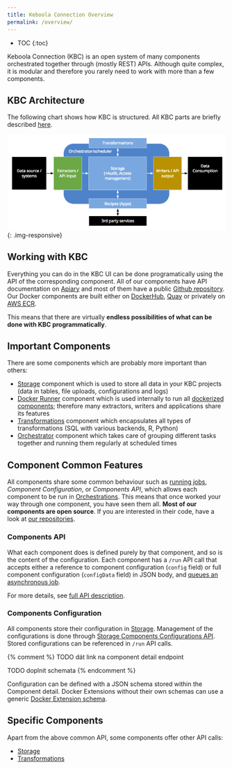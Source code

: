 ```yaml
---
title: Keboola Connection Overview
permalink: /overview/
---
```


* TOC
{:toc}

Keboola Connection (KBC) is an open system of many components orchestrated together
through (mostly REST) APIs. Although quite complex, it is modular and therefore
you rarely need to work with more than a few components.

## KBC Architecture
The following chart shows how KBC is structured. All KBC parts are briefly described [here](https://help.keboola.com/overview/).

![Overview of KBC Components](/kbc-structure.png){: .img-responsive}

## Working with KBC
Everything you can do in the KBC UI can be done programatically using the API of the corresponding component.
All of our components have API documentation on [Apiary](http://docs.keboola.apiary.io/) and
most of them have a public [Github repository](https://github.com/keboola/).
Our Docker components are built either on [DockerHub](https://github.com/keboola/), [Quay](https://quay.io/organization/keboola) or privately on [AWS ECR](https://aws.amazon.com/ecr/).

This means that there are virtually **endless possibilities of what can be done with KBC programmatically**.

## Important Components
There are some components which are probably more important than others:

- [Storage](/integrate/storage/) component which is used to store all data in your KBC projects (data in tables,
file uploads, configurations and logs)
- [Docker Runner](/integrate/docker-bundle) component which is used internally to run all
[dockerized components](/extend/docker/); therefore many extractors, writers and applications share its features
- [Transformations](/integrate/transformations/) component which encapsulates all types of transformations (SQL with
various backends, R, Python)
- [Orchestrator](/integrate/orchestrator/) component which takes care of grouping different tasks together and
running them regularly at scheduled times

## Component Common Features
All components share some common behaviour such as [running jobs](/overview/jobs/), *Component Configuration*, or
*Components API*, which allows each component to be run in [Orchestrations](https://help.keboola.com/automate/).
This means that once worked your way through one component, you have seen them all.
**Most of our components are open source**. If you are interested in their code, have a look at
[our repositories](/overview/repositories/).

### Components API
What each component does is defined purely by that component, and so is the content of the configuration.
Each component has a `/run` API call that accepts either a reference to component configuration
(`config` field) or full component configuration (`configData` field) in JSON body, and
[queues an asynchronous job](/overview/jobs/).

For more details, see
[full API description](http://docs.keboolaconnector.apiary.io/#reference/sample-component's-api-calls-required-for-orchestration).

### Components Configuration
All components store their configuration in [Storage](/integrate/storage/). Management of the
configurations is done through
[Storage Components Configurations API](http://docs.keboola.apiary.io/#reference/component-configurations).
Stored configurations can be referenced in `/run` API calls.

{% comment %}
TODO dát link na component detail endpoint

TODO doplnit schemata
{% endcomment %}

Configuration can be defined with a JSON schema stored within the Component detail.
Docker Extensions without their own schemas can use a generic [Docker Extension schema](/integrate/docker-bundle/#configuration).

## Specific Components

Apart from the above common API, some components offer other API calls:

  - [Storage](/integrate/storage/)
  - [Transformations](/integrate/transformations/)


